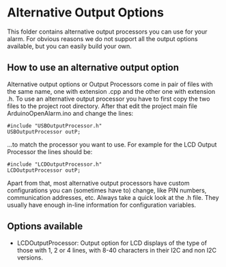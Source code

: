 # Alternative Output Options

This folder contains alternative output processors you can use for your alarm.
For obvious reasons we do not support all the output options available, but you 
can easily build your own.

## How to use an alternative output option

Alternative output options or Output Processors come in pair of files with the 
same name, one with extension .cpp and the other one with extension .h.
To use an alternative output processor you have to first copy the two files to 
the project root directory. After that edit the project main file 
ArduinoOpenAlarm.ino and change the lines:

```
#include "USBOutputProcessor.h"
USBOutputProcessor outP;
```

...to match the processor you want to use. For example for the LCD Output 
Processor the lines should be:

```
#include "LCDOutputProcessor.h"
LCDOutputProcessor outP;
```

Apart from that, most alternative output processors have custom configurations
you can (sometimes have to) change, like PIN numbers, communication addresses, 
etc. Always take a quick look at the .h file. They usually have enough in-line
information for configuration variables.

## Options available

- LCDOutputProcessor: Output option for LCD displays of the type of those with
1, 2 or 4 lines, with 8-40 characters in their I2C and non I2C versions.
